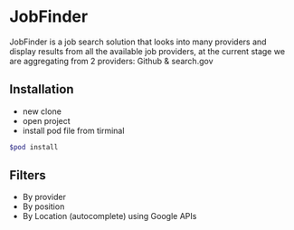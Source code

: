 # JobFinder
JobFinder is a job search solution that looks into many providers and display results from all the available job providers, at the current stage we are aggregating from 2 providers: Github & search.gov
## Installation
- new clone
- open project
- install pod file from tirminal
```bash
$pod install
```
## Filters
- By provider
- By position
- By Location (autocomplete) using Google APIs
